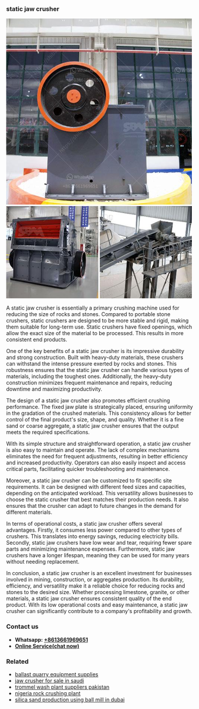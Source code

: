 <h3>static jaw crusher</h3><img src='1706754219.jpg' alt=''><p>A static jaw crusher is essentially a primary crushing machine used for reducing the size of rocks and stones. Compared to portable stone crushers, static crushers are designed to be more stable and rigid, making them suitable for long-term use. Static crushers have fixed openings, which allow the exact size of the material to be processed. This results in more consistent end products.</p><p>One of the key benefits of a static jaw crusher is its impressive durability and strong construction. Built with heavy-duty materials, these crushers can withstand the intense pressure exerted by rocks and stones. This robustness ensures that the static jaw crusher can handle various types of materials, including the toughest ones. Additionally, the heavy-duty construction minimizes frequent maintenance and repairs, reducing downtime and maximizing productivity.</p><p>The design of a static jaw crusher also promotes efficient crushing performance. The fixed jaw plate is strategically placed, ensuring uniformity in the gradation of the crushed materials. This consistency allows for better control of the final product's size, shape, and quality. Whether it is a fine sand or coarse aggregate, a static jaw crusher ensures that the output meets the required specifications.</p><p>With its simple structure and straightforward operation, a static jaw crusher is also easy to maintain and operate. The lack of complex mechanisms eliminates the need for frequent adjustments, resulting in better efficiency and increased productivity. Operators can also easily inspect and access critical parts, facilitating quicker troubleshooting and maintenance.</p><p>Moreover, a static jaw crusher can be customized to fit specific site requirements. It can be designed with different feed sizes and capacities, depending on the anticipated workload. This versatility allows businesses to choose the static crusher that best matches their production needs. It also ensures that the crusher can adapt to future changes in the demand for different materials.</p><p>In terms of operational costs, a static jaw crusher offers several advantages. Firstly, it consumes less power compared to other types of crushers. This translates into energy savings, reducing electricity bills. Secondly, static jaw crushers have low wear and tear, requiring fewer spare parts and minimizing maintenance expenses. Furthermore, static jaw crushers have a longer lifespan, meaning they can be used for many years without needing replacement.</p><p>In conclusion, a static jaw crusher is an excellent investment for businesses involved in mining, construction, or aggregates production. Its durability, efficiency, and versatility make it a reliable choice for reducing rocks and stones to the desired size. Whether processing limestone, granite, or other materials, a static jaw crusher ensures consistent quality of the end product. With its low operational costs and easy maintenance, a static jaw crusher can significantly contribute to a company's profitability and growth.</p><h3>Contact us</h3><ul><li><strong>Whatsapp:&nbsp;<a href="https://wa.me/8613661969651">+8613661969651</a></strong></li><li><a href="https://swt.shibang-china.com/?git&amp;zhl&amp;static jaw crusher"><strong>Online Service(chat now)</strong></a></li></ul><h3>Related</h3><ul><li><a href='ballast quarry equipment supplies.md'>ballast quarry equipment supplies</a></li><li><a href='jaw crusher for sale in saudi.md'>jaw crusher for sale in saudi</a></li><li><a href='trommel wash plant suppliers pakistan.md'>trommel wash plant suppliers pakistan</a></li><li><a href='nigeria rock crushing plant.md'>nigeria rock crushing plant</a></li><li><a href='silica sand production using ball mill in dubai.md'>silica sand production using ball mill in dubai</a></li></ul>